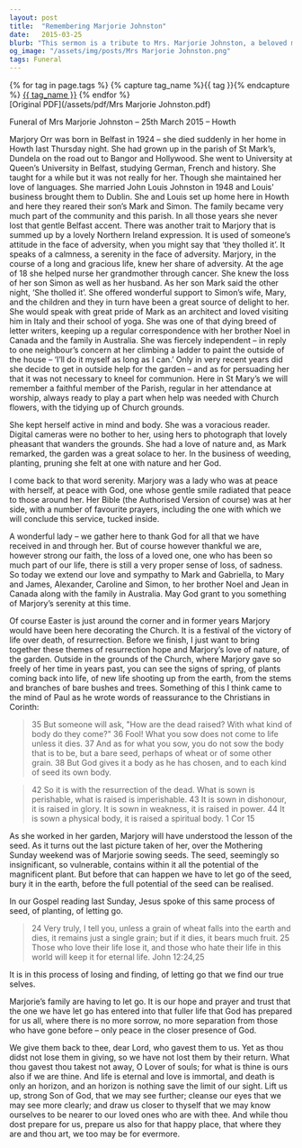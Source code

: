 ```yaml
---
layout: post
title:  "Remembering Marjorie Johnston"
date:   2015-03-25
blurb: "This sermon is a tribute to Mrs. Marjorie Johnston, a beloved member of the Howth parish community. It reflects on her life, her love for languages, her resilience in the face of adversity, and her deep connection with nature. The sermon also draws parallels between Marjorie's love for gardening and the themes of resurrection and renewal, offering comfort and hope to the bereaved."
og_image: "/assets/img/posts/Mrs Marjorie Johnston.png"
tags: Funeral
---    
```

<div class="tag-pills">
  {% for tag in page.tags %}
    {% capture tag_name %}{{ tag }}{% endcapture %}
    <a href="{{ site.baseurl }}/tag/{{ tag_name }}" class="tag-pill">{{ tag_name }}</a>
  {% endfor %}
</div>
[Original PDF](/assets/pdf/Mrs Marjorie Johnston.pdf)

Funeral of Mrs Marjorie Johnston – 25th March 2015 – Howth

Marjory Orr was born in Belfast in 1924 – she died suddenly in her home in Howth last Thursday night. She had grown up in the parish of St Mark’s, Dundela on the road out to Bangor and Hollywood. She went to University at Queen’s University in Belfast, studying German, French and history. She taught for a while but it was not really for her. Though she maintained her love of languages. She married John Louis Johnston in 1948 and Louis’ business brought them to Dublin. She and Louis set up home here in Howth and here they reared their son’s Mark and Simon. The family became very much part of the community and this parish. In all those years she never lost that gentle Belfast accent. There was another trait to Marjory that is summed up by a lovely Northern Ireland expression. It is used of someone’s attitude in the face of adversity, when you might say that ‘they tholled it’. It speaks of a calmness, a serenity in the face of adversity. Marjory, in the course of a long and gracious life, knew her share of adversity. At the age of 18 she helped nurse her grandmother through cancer. She knew the loss of her son Simon as well as her husband. As her son Mark said the other night, ‘She tholled it’. She offered wonderful support to Simon’s wife, Mary, and the children and they in turn have been a great source of delight to her. She would speak with great pride of Mark as an architect and loved visiting him in Italy and their school of yoga. She was one of that dying breed of letter writers, keeping up a regular correspondence with her brother Noel in Canada and the family in Australia. She was fiercely independent – in reply to one neighbour’s concern at her climbing a ladder to paint the outside of the house – ‘I’ll do it myself as long as I can.’ Only in very recent years did she decide to get in outside help for the garden – and as for persuading her that it was not necessary to kneel for communion. Here in St Mary’s we will remember a faithful member of the Parish, regular in her attendance at worship, always ready to play a part when help was needed with Church flowers, with the tidying up of Church grounds.

She kept herself active in mind and body. She was a voracious reader. Digital cameras were no bother to her, using hers to photograph that lovely pheasant that wanders the grounds. She had a love of nature and, as Mark remarked, the garden was a great solace to her. In the business of weeding, planting, pruning she felt at one with nature and her God.

I come back to that word serenity. Marjory was a lady who was at peace with herself, at peace with God, one whose gentle smile radiated that peace to those around her. Her Bible (the Authorised Version of course) was at her side, with a number of favourite prayers, including the one with which we will conclude this service, tucked inside.

A wonderful lady – we gather here to thank God for all that we have received in and through her. But of course however thankful we are, however strong our faith, the loss of a loved one, one who has been so much part of our life, there is still a very proper sense of loss, of sadness. So today we extend our love and sympathy to Mark and Gabriella, to Mary and James, Alexander, Caroline and Simon, to her brother Noel and Jean in Canada along with the family in Australia. May God grant to you something of Marjory’s serenity at this time.

Of course Easter is just around the corner and in former years Marjory would have been here decorating the Church. It is a festival of the victory of life over death, of resurrection. Before we finish, I just want to bring together these themes of resurrection hope and Marjory’s love of nature, of the garden. Outside in the grounds of the Church, where Marjory gave so freely of her time in years past, you can see the signs of spring, of plants coming back into life, of new life shooting up from the earth, from the stems and branches of bare bushes and trees. Something of this I think came to the mind of Paul as he wrote words of reassurance to the Christians in Corinth:

> 35 But someone will ask, "How are the dead raised? With what kind of body do they come?" 36 Fool! What you sow does not come to life unless it dies. 37 And as for what you sow, you do not sow the body that is to be, but a bare seed, perhaps of wheat or of some other grain. 38 But God gives it a body as he has chosen, and to each kind of seed its own body.

> 42 So it is with the resurrection of the dead. What is sown is perishable, what is raised is imperishable. 43 It is sown in dishonour, it is raised in glory. It is sown in weakness, it is raised in power. 44 It is sown a physical body, it is raised a spiritual body. 1 Cor 15

As she worked in her garden, Marjory will have understood the lesson of the seed. As it turns out the last picture taken of her, over the Mothering Sunday weekend was of Marjorie sowing seeds. The seed, seemingly so insignificant, so vulnerable, contains within it all the potential of the magnificent plant. But before that can happen we have to let go of the seed, bury it in the earth, before the full potential of the seed can be realised.

In our Gospel reading last Sunday, Jesus spoke of this same process of seed, of planting, of letting go.

> 24 Very truly, I tell you, unless a grain of wheat falls into the earth and dies, it remains just a single grain; but if it dies, it bears much fruit. 25 Those who love their life lose it, and those who hate their life in this world will keep it for eternal life. John 12:24,25

It is in this process of losing and finding, of letting go that we find our true selves.

Marjorie’s family are having to let go. It is our hope and prayer and trust that the one we have let go has entered into that fuller life that God has prepared for us all, where there is no more sorrow, no more separation from those who have gone before – only peace in the closer presence of God.

We give them back to thee, dear Lord, who gavest them to us. Yet as thou didst not lose them in giving, so we have not lost them by their return. What thou gavest thou takest not away, O Lover of souls; for what is thine is ours also if we are thine. And life is eternal and love is immortal, and death is only an horizon, and an horizon is nothing save the limit of our sight. Lift us up, strong Son of God, that we may see further; cleanse our eyes that we may see more clearly; and draw us closer to thyself that we may know ourselves to be nearer to our loved ones who are with thee. And while thou dost prepare for us, prepare us also for that happy place, that where they are and thou art, we too may be for evermore.
